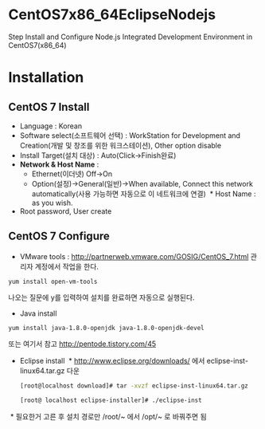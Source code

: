 # CentOS7x86_64EclipseNodejs
Step Install and Configure Node.js Integrated Development Environment in CentOS7(x86_64)

# Installation
## CentOS 7 Install
* Language : Korean
* Software select(소프트웨어 선택) : WorkStation for Development and Creation(개발 및 창조를 위한 워크스테이션), Other option disable
* Install Target(설치 대상) : Auto(Click->Finish완료)
* **Network & Host Name** : 
  * Ethernet(이더넷) Off->On
  * Option(설정)->General(일반)->When available, Connect this network automatically(사용 가능하면 자동으로 이 네트워크에 연결)
  * Host Name : as you wish.
* Root password, User create

## CentOS 7 Configure
* VMware tools : http://partnerweb.vmware.com/GOSIG/CentOS_7.html
관리자 계정에서 작업을 한다.
```
yum install open-vm-tools
```
나오는 질문에 y를 입력하여 설치를 완료하면 자동으로 실행된다.

* Java install
```
yum install java-1.8.0-openjdk java-1.8.0-openjdk-devel
```
또는 여기서 참고 http://pentode.tistory.com/45

* Eclipse install
  * http://www.eclipse.org/downloads/ 에서 eclipse-inst-linux64.tar.gz 다운 
  ```bash
  [root@localhost download]# tar -xvzf eclipse-inst-linux64.tar.gz
  ```
  ```bash
  [root@ localhost eclipse-installer]# ./eclipse-inst
  ```
  * 필요한거 고른 후 설치 경로만 /root/~ 에서 /opt/~ 로 바꿔주면 됨
  
